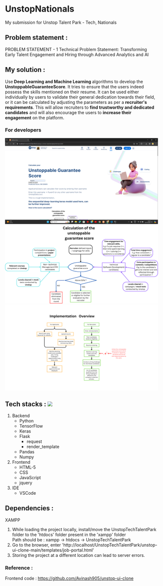 # UnstopNationals

My submission for  Unstop Talent Park - Tech, Nationals

## Problem statement :
PROBLEM STATEMENT - 1 Technical Problem Statement: Transforming Early Talent Engagement and Hiring through Advanced Analytics and AI 

## My solution :
Use<b> Deep Learning and Machine Learning </b>algorithms to develop the <b>UnstoppableGuaranteeScore</b>. It tries to ensure that the users indeed possess the skills mentioned on their resume. It can be used either individually by users to validate their general dedication towards their field, or it can be calculated by adjusting the parameters as per a <b>recruiter's requirements</b>. This will allow recruiters to <b>find trustworthy and dedicated candidates</b> and will also encourage the users to <b>increase their engagement</b> on the platform.
<br>
### For developers
  <img src="https://github.com/AbhaBarge/UnstopNationalFinals/blob/main/UnstopTechTalentPark/ur.png" alt='forUsers'/>

<img src="https://github.com/AbhaBarge/UnstopNationalFinals/blob/main/UnstopTechTalentPark/ScoreCalc.png" alt='Calculation'/>

<img src="https://github.com/AbhaBarge/UnstopNationalFinals/blob/main/UnstopTechTalentPark/Implementation.png" alt='Implementation'/>
  
## Tech stacks : <img src="https://skillicons.dev/icons?i=py,tensorflow,sklearn,flask,html,jquery,js,css,vscode" />
1. Backend
   - Python
    - TensorFlow
    - Keras
    - Flask
      - request
      - render_template
    - Pandas
    - Numpy
2. Frontend
   - HTML-5
   - CSS
   - JavaScript
    - jquery
3. IDE 
   - VSCode

## Dependencies : <img src >
XAMPP<br>
1. While loading the project locally, install/move the UnstopTechTalentPark folder to the 'htdocs' folder present in the 'xampp' folder<br>
    Path should be : xampp -> htdocs -> UnstopTechTalentPark
2. Go to the browser, enter 'http://localhost/UnstopTechTalentPark/unstop-ui-clone-main/templates/job-portal.html'
3. Storing the project at a different location can lead to server errors.

### Reference :
Frontend code : https://github.com/Avinash905/unstop-ui-clone
